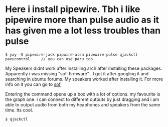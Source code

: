 # Here i install pipewire. Tbh i like pipewire more than pulse audio as it has given me a lot less troubles than  pulse 

```
$ yay -S pipewire-jack pipwire-alsa pipewire-pulse qjackctl pavucontrol     // you can use paru too.
```

My Speakers didnt work after installing arch after installing these packages. Apparently i was missing "sof-firmware" . I got it after googling it and searching in ubuntu forums. My speakers worked after installing it. For more info on it you can go to [sof](https://www.sofproject.org/) 

Entering the command opens up a box with a lot of options. my favourite is the graph one. i can connect to different outputs by just dragging and i am able to output audio from both my heaphones and speakers from the same time. Its cool.  
```
$ qjackctl 
```
